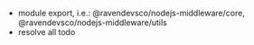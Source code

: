 - module export, i.e.: @ravendevsco/nodejs-middleware/core, @ravendevsco/nodejs-middleware/utils
- resolve all todo
